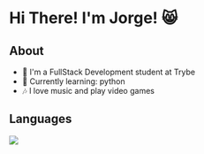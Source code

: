 # Hi There! I'm Jorge! :smile_cat:

## About
<!--ts-->
  * :seedling: I'm a FullStack Development student at Trybe
  * :snake: Currently learning: python
  * :notes: I love music and play video games
<!--te-->

## Languages
<img src="https://img.shields.io/static/v1?label=react&color=blue&style=for-the-badge&logo=REACT"/>